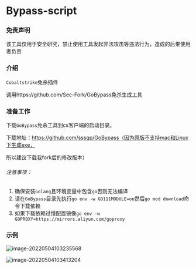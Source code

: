 # Bypass-script

### 免责声明

该工具仅用于安全研究，禁止使用工具发起非法攻击等违法行为，造成的后果使用者负责

### 介绍

`Cobaltstrike`免杀插件

调用https://github.com/Sec-Fork/GoBypass免杀生成工具

### 准备工作

下载`GoBypass`免杀工具到cs客户端的启动目录。

下载地址：https://github.com/sssqp/GoBypass（因为原版不支持mac和Linux下生成exe，

所以建议下载我fork后的修改版本）

###### 注意事项：

1. 确保安装`Golang`且环境变量中包含`go`否则无法编译
2. 请在`GoBypass`目录先执行`go env -w GO111MODULE=on`然后`go mod download`命令下载依赖
3. 如果下载依赖过慢配置镜像`go env -w GOPROXY=https://mirrors.aliyun.com/goproxy`

### 示例

![image-20220504103235568](https://sssq0p-1253744829.cos.ap-nanjing.myqcloud.com/img/image-20220504103235568.png)

![image-20220504103413204](https://sssq0p-1253744829.cos.ap-nanjing.myqcloud.com/img/image-20220504103413204.png)
